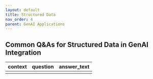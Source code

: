 ```yaml
---
layout: default
title: Structured Data
nav_order: 4
parent: GenAI Applications
---
```


## Common Q&As for Structured Data in GenAI Integration

| context | question | answer_text |
|---|---|---|
|  |  |  |
